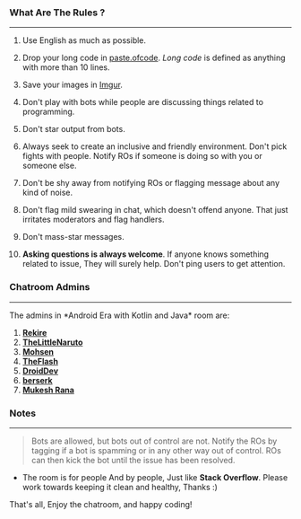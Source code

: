 ### What Are The Rules ?
<hr>

1. Use English as much as possible. 

2. Drop your long code in [paste.ofcode](https://paste.ofcode.org). *Long code* is defined as anything with more than 10 lines.

3. Save your images in [Imgur](http://imgur.com). 

4. Don't play with bots while people are discussing things related to programming.

5. Don't star output from bots.

6. Always seek to create an inclusive and friendly environment. Don't pick fights with people. Notify ROs if someone is doing so with you or someone else.

7. Don't be shy away from notifying ROs or flagging message about any kind of noise.

8. Don't flag mild swearing in chat, which doesn't offend anyone. That just irritates moderators and flag handlers.

0. Don't mass-star messages.

10. **Asking questions is always welcome**. If anyone knows something related to issue, They will surely help. Don't ping users to get attention.

### Chatroom Admins 
<hr>
The admins in *Android Era with Kotlin and Java* room are:

1. [**Rekire**](https://stackoverflow.com/users/995926/rekire)
2. [**TheLittleNaruto**](https://stackoverflow.com/users/1944896/thelittlenaruto)
3. [**Mohsen**](https://stackoverflow.com/users/4409113/mohsen)
4. [**TheFlash**](https://stackoverflow.com/users/1865479/theflash)
5. [**DroidDev**](https://stackoverflow.com/users/2389078/droiddev)
6. [**berserk**](https://stackoverflow.com/users/2944070/berserk)
7. [**Mukesh Rana**](https://stackoverflow.com/users/3599007/mukesh-rana)


### Notes
<hr>

> Bots are allowed, but bots out of control are not. Notify the ROs by tagging if a bot is spamming or in any other way out of control. ROs can then kick the bot until the issue has been resolved.

* The room is for people And by people, Just like **Stack Overflow**. Please work towards keeping it clean and healthy, Thanks :)

That's all, 
Enjoy the chatroom, and happy coding!


